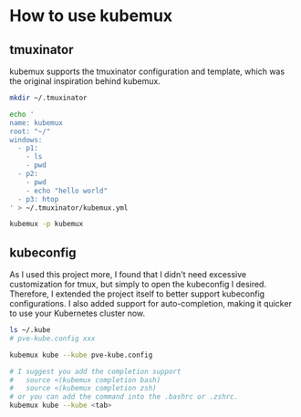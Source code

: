 # How to use kubemux


## tmuxinator

kubemux supports the tmuxinator configuration and template, which was the original inspiration behind kubemux.

<script src="https://asciinema.org/a/6kYCveJwVr4Sggj8QhqlsCKLm.js" id="asciicast-658053" async="true"></script>

```bash
mkdir ~/.tmuxinator

echo '
name: kubemux
root: "~/"
windows:
  - p1:
    - ls
    - pwd
  - p2:
    - pwd
    - echo "hello world"
  - p3: htop
' > ~/.tmuxinator/kubemux.yml

kubemux -p kubemux
```

## kubeconfig

As I used this project more, I found that I didn't need excessive customization for tmux, but simply to open the kubeconfig I desired. Therefore, I extended the project itself to better support kubeconfig configurations. I also added support for auto-completion, making it quicker to use your Kubernetes cluster now.

<script async src="https://asciinema.org/a/9lB50c5mndYfl0jBZLaG8ymdg.js" id="asciicast-658052" async="true"></script>

```bash
ls ~/.kube
# pve-kube.config xxx

kubemux kube --kube pve-kube.config

# I suggest you add the completion support
#   source <(kubemux completion bash)
#   source <(kubemux completion zsh)
# or you can add the command into the .bashrc or .zshrc.
kubemux kube --kube <tab>
```


